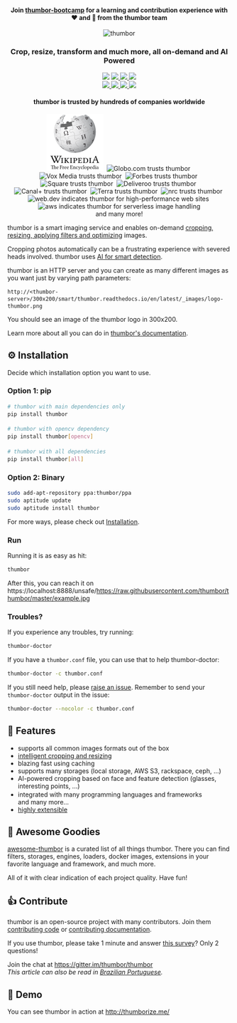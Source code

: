 <h4 align="center">Join <a href="https://github.com/thumbor/thumbor-bootcamp">thumbor-bootcamp</a> for a learning and contribution experience with ❤️ and 🤗 from the thumbor team</h4>

<p align="center">
  <!-- <img title="thumbor" alt="thumbor" src="https://raw.github.com/thumbor/thumbor/master/logo-thumbor.png" /> -->
  <img title="thumbor" alt="thumbor" src="https://github.com/thumbor/thumbor/blob/readme/docs/thumbor-logo.png?raw=true" />
</p>

<h3 align="center">
Crop, resize, transform and much more, all on-demand and AI Powered
</h3>

<p align="center">
  <img src='https://github.com/thumbor/thumbor/workflows/build/badge.svg' />
  <a href='https://coveralls.io/github/thumbor/thumbor?branch=master' target='_blank'>
    <img src='https://coveralls.io/repos/thumbor/thumbor/badge.svg?branch=master&service=github'/>
  </a>
  <a href='https://codeclimate.com/github/thumbor/thumbor' target='_blank'>
    <img src='https://codeclimate.com/github/thumbor/thumbor/badges/gpa.svg'/>
  </a>
  <a href='https://pypi.python.org/pypi/thumbor' target='_blank'>
    <img src='https://img.shields.io/pypi/v/thumbor.svg'/>
  </a>
  <br />
  <a href='https://github.com/thumbor/thumbor/pulls' target='_blank'>
    <img src='https://img.shields.io/github/issues-pr-raw/thumbor/thumbor.svg'/>
  </a>
  <a href='https://github.com/thumbor/thumbor/issues' target='_blank'>
    <img src='https://img.shields.io/github/issues-raw/thumbor/thumbor.svg'/>
  </a>
  <a href='https://pypi.python.org/pypi/thumbor' target='_blank'>
    <img src='https://img.shields.io/pypi/dm/thumbor.svg'/>
  </a>
  <a href='https://www.bountysource.com/trackers/257692-globocom-thumbor?utm_source=257692&utm_medium=shield&utm_campaign=TRACKER_BADGE' target='_blank'>
    <img src='https://www.bountysource.com/badge/tracker?tracker_id=257692'/>
  </a>
</p>

<h4 align="center">thumbor is trusted by hundreds of companies worldwide</h4>
<p align="center">
  <img src="./docs/wikipedia.png" alt="Wikipedia trusts thumbor" title="Wikipedia trusts thumbor" width="128" height="128" />&nbsp;
  <img src="https://github.com/thumbor/thumbor/blob/readme/docs/globocom.png?raw=true" alt="Globo.com trusts thumbor" title="Globo.com trusts thumbor" width="128" height="128" />&nbsp;
  <img src="https://github.com/thumbor/thumbor/blob/readme/docs/vox.png?raw=true" alt="Vox Media trusts thumbor" title="Vox Media trusts thumbor" width="128" height="128" />&nbsp;
  <img src="https://github.com/thumbor/thumbor/blob/readme/docs/forbes-logo.png?raw=true" alt="Forbes trusts thumbor" title="Forbes trusts thumbor" width="128" height="128" />&nbsp;
  <img src="https://github.com/thumbor/thumbor/blob/readme/docs/squareup.png?raw=true" alt="Square trusts thumbor" title="Square trusts thumbor" width="128" height="128" />&nbsp;
  <img src="https://github.com/thumbor/thumbor/blob/readme/docs/deliveroo.png?raw=true" alt="Deliveroo trusts thumbor" title="Deliveroo trusts thumbor" width="128" height="128" />&nbsp;
  <img src="https://github.com/thumbor/thumbor/blob/readme/docs/canalplus.png?raw=true" alt="Canal+ trusts thumbor" title="Canal+ trusts thumbor" width="128" height="128" />&nbsp;
  <img src="https://github.com/thumbor/thumbor/blob/readme/docs/terra.png?raw=true" alt="Terra trusts thumbor" title="Terra trusts thumbor" width="128" height="128" />&nbsp;
  <img src="https://github.com/thumbor/thumbor/blob/readme/docs/nrc.png?raw=true" alt="nrc trusts thumbor" title="nrc trusts thumbor" width="128" height="128" />&nbsp;
  <img src="https://github.com/thumbor/thumbor/blob/readme/docs/webdev.png?raw=true" alt="web.dev indicates thumbor for high-performance web sites" title="web.dev indicates thumbor for high-performance web sites" width="128" height="128" />&nbsp;
  <img src="https://github.com/thumbor/thumbor/blob/readme/docs/aws.png?raw=true" alt="aws indicates thumbor for serverless image handling" title="aws indicates thumbor for serverless image handling" width="128" height="128" />
  <br />
  and many more!
</p>

thumbor is a smart imaging service and enables on-demand [cropping, resizing, applying filters and optimizing](http://thumbor.readthedocs.io/en/latest/crop_and_resize_algorithms.html) images.

Cropping photos automatically can be a frustrating experience with severed heads involved. thumbor
uses [AI for smart detection](http://thumbor.readthedocs.io/en/latest/detection_algorithms.html).

thumbor is an HTTP server and you can create as many different images as you want just by varying path parameters:

```
http://<thumbor-server>/300x200/smart/thumbor.readthedocs.io/en/latest/_images/logo-thumbor.png
```

You should see an image of the thumbor logo in 300x200.

Learn more about all you can do in [thumbor's documentation](http://thumbor.readthedocs.org/en/latest/index.html "thumbor docs").

## ⚙️ Installation

Decide which installation option you want to use.

### Option 1: pip

```bash
# thumbor with main dependencies only
pip install thumbor

# thumbor with opencv dependency
pip install thumbor[opencv]

# thumbor with all dependencies
pip install thumbor[all]
```

### Option 2: Binary

```bash
sudo add-apt-repository ppa:thumbor/ppa
sudo aptitude update
sudo aptitude install thumbor
```

For more ways, please check out [Installation](https://thumbor.readthedocs.io/en/latest/installing.html).

### Run

Running it is as easy as hit:

```bash
thumbor
```

After this, you can reach it on https://localhost:8888/unsafe/https://raw.githubusercontent.com/thumbor/thumbor/master/example.jpg

### Troubles?

If you experience any troubles, try running:

```bash
thumbor-doctor
```

If you have a `thumbor.conf` file, you can use that to help thumbor-doctor:

```bash
thumbor-doctor -c thumbor.conf
```

If you still need help, please [raise an issue](https://github.com/thumbor/thumbor/issues). Remember to send your `thumbor-doctor` output in the issue:

```bash
thumbor-doctor --nocolor -c thumbor.conf
```

## 🎯 Features

- supports all common images formats out of the box
- [intelligent cropping and resizing](http://thumbor.readthedocs.io/en/latest/detection_algorithms.html)
- blazing fast using caching
- supports many storages (local storage, AWS S3, rackspace, ceph, ...)
- AI-powered cropping based on face and feature detection (glasses, interesting points, ...)
- integrated with many programming languages and frameworks <img src="https://www.python.org/favicon.ico" width="16" height="16" /><img src="https://nodejs.org/static/images/favicons/favicon-32x32.png" width="16" height="16" /><img src="https://rubygems.org/favicon.ico" width="16" height="16" /> and many more...
- [highly extensible](https://thumbor.readthedocs.io/en/latest/customizing.html)

## 🌟 Awesome Goodies

[awesome-thumbor](https://github.com/thumbor/awesome-thumbor) is a curated list of all things thumbor. There you can find filters, storages, engines, loaders, docker images, extensions in your favorite language and framework, and much more.

All of it with clear indication of each project quality. Have fun!

## 👍 Contribute

thumbor is an open-source project with many contributors. Join them
[contributing code](https://github.com/thumbor/thumbor/blob/master/CONTRIBUTING.md) or
[contributing documentation](https://github.com/thumbor/thumbor/blob/master/CONTRIBUTING.md).

If you use thumbor, please take 1 minute and answer [this survey](http://t.co/qPBLXJX0mi)? Only 2 questions!

Join the chat at https://gitter.im/thumbor/thumbor             
*This article can also be read in [Brazilian Portuguese](README-pt-BR.md).*
## 👀 Demo

You can see thumbor in action at http://thumborize.me/
